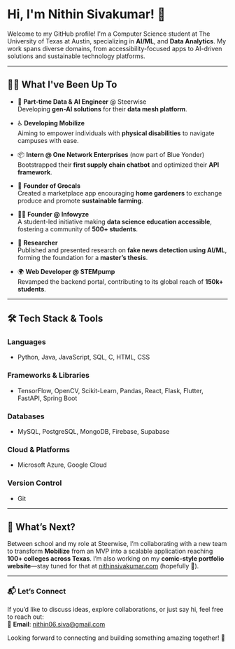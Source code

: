 # Hi, I'm Nithin Sivakumar! 👋  
Welcome to my GitHub profile! I'm a Computer Science student at The University of Texas at Austin, specializing in **AI/ML**, and **Data Analytics**. My work spans diverse domains, from accessibility-focused apps to AI-driven solutions and sustainable technology platforms.  

---

## 👨‍💻 **What I've Been Up To**  
- 🤖 **Part-time Data & AI Engineer** @ Steerwise  
   Developing **gen-AI solutions** for their **data mesh platform**.
  
- ♿ **Developing Mobilize**  
   Aiming to empower individuals with **physical disabilities** to navigate campuses with ease.
  
- 📦 **Intern @ One Network Enterprises** (now part of Blue Yonder)
   Bootstrapped their **first supply chain chatbot** and optimized their **API framework**.
  
- 🌱 **Founder of Grocals**  
   Created a marketplace app encouraging **home gardeners** to exchange produce and promote **sustainable farming**.
  
- 👨‍🏫 **Founder @ Infowyze**  
   A student-led initiative making **data science education accessible**, fostering a community of **500+ students**.
  
- 📰 **Researcher**  
   Published and presented research on **fake news detection using AI/ML**, forming the foundation for a **master’s thesis**.
  
- 🌍 **Web Developer @ STEMpump**  
   Revamped the backend portal, contributing to its global reach of **150k+ students**.  

---

## 🛠 **Tech Stack & Tools**  

### **Languages**  
- Python, Java, JavaScript, SQL, C, HTML, CSS  

### **Frameworks & Libraries**  
- TensorFlow, OpenCV, Scikit-Learn, Pandas, React, Flask, Flutter, FastAPI, Spring Boot

### **Databases**  
- MySQL, PostgreSQL, MongoDB, Firebase, Supabase

### **Cloud & Platforms**  
- Microsoft Azure, Google Cloud  

### **Version Control**  
- Git

---

## 🌟 **What’s Next?**  
Between school and my role at Steerwise, I’m collaborating with a new team to transform **Mobilize** from an MVP into a scalable application reaching **100+ colleges across Texas**. I’m also working on my **comic-style portfolio website**—stay tuned for that at [nithinsivakumar.com](http://nithinsivakumar.com) (hopefully 🤞).  

---

### 📬 **Let’s Connect**  
If you’d like to discuss ideas, explore collaborations, or just say hi, feel free to reach out:  
📧 **Email**: [nithin06.siva@gmail.com](mailto:nithin06.siva@gmail.com)  

Looking forward to connecting and building something amazing together! 🚀  
